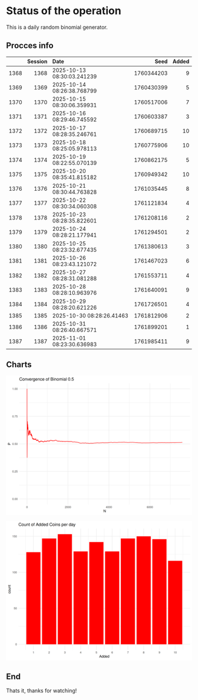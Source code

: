 # Status of the operation
  
  This is a daily random binomial generator.
  
## Procces info

|     | Session|Date                       |       Seed| Added|
|:----|-------:|:--------------------------|----------:|-----:|
|1368 |    1368|2025-10-13 08:30:03.241239 | 1760344203|     9|
|1369 |    1369|2025-10-14 08:26:38.768799 | 1760430399|     5|
|1370 |    1370|2025-10-15 08:30:06.359931 | 1760517006|     7|
|1371 |    1371|2025-10-16 08:29:46.745592 | 1760603387|     3|
|1372 |    1372|2025-10-17 08:28:35.246761 | 1760689715|    10|
|1373 |    1373|2025-10-18 08:25:05.978113 | 1760775906|    10|
|1374 |    1374|2025-10-19 08:22:55.070139 | 1760862175|     5|
|1375 |    1375|2025-10-20 08:35:41.815182 | 1760949342|    10|
|1376 |    1376|2025-10-21 08:30:44.763828 | 1761035445|     8|
|1377 |    1377|2025-10-22 08:30:34.060308 | 1761121834|     4|
|1378 |    1378|2025-10-23 08:28:35.822601 | 1761208116|     2|
|1379 |    1379|2025-10-24 08:28:21.177941 | 1761294501|     2|
|1380 |    1380|2025-10-25 08:23:32.677435 | 1761380613|     3|
|1381 |    1381|2025-10-26 08:23:43.121072 | 1761467023|     6|
|1382 |    1382|2025-10-27 08:28:31.081288 | 1761553711|     4|
|1383 |    1383|2025-10-28 08:28:10.963976 | 1761640091|     9|
|1384 |    1384|2025-10-29 08:28:20.621226 | 1761726501|     4|
|1385 |    1385|2025-10-30 08:28:26.41463  | 1761812906|     2|
|1386 |    1386|2025-10-31 08:26:40.667571 | 1761899201|     1|
|1387 |    1387|2025-11-01 08:23:30.636983 | 1761985411|     9|

## Charts 

![](charts/plot1.png)

![](charts/plot2.png)

## End

Thats it, thanks for watching!

